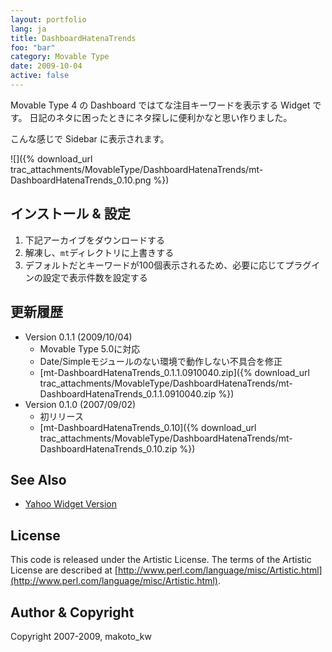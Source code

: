 ```yaml
---
layout: portfolio
lang: ja
title: DashboardHatenaTrends
foo: "bar"
category: Movable Type
date: 2009-10-04
active: false
---
```

Movable Type 4 の Dashboard ではてな注目キーワードを表示する Widget です。
日記のネタに困ったときにネタ探しに便利かなと思い作りました。

こんな感じで Sidebar に表示されます。

![]({% download_url trac_attachments/MovableType/DashboardHatenaTrends/mt-DashboardHatenaTrends_0.10.png %})

## インストール & 設定

1. 下記アーカイブをダウンロードする
1. 解凍し、``mt``ディレクトリに上書きする
1. デフォルトだとキーワードが100個表示されるため、必要に応じてプラグインの設定で表示件数を設定する

## 更新履歴

 * Version 0.1.1 (2009/10/04)
   * Movable Type 5.0に対応
   * Date/Simpleモジュールのない環境で動作しない不具合を修正
   * [mt-DashboardHatenaTrends_0.1.1.0910040.zip]({% download_url trac_attachments/MovableType/DashboardHatenaTrends/mt-DashboardHatenaTrends_0.1.1.0910040.zip %})
 * Version 0.1.0 (2007/09/02)
   * 初リリース
   * [mt-DashboardHatenaTrends_0.10]({% download_url trac_attachments/MovableType/DashboardHatenaTrends/mt-DashboardHatenaTrends_0.10.zip %})

## See Also

* [Yahoo Widget Version](/ja/portfolio/yahoowidget/hatenatrends/)

## License

This code is released under the Artistic License.
The terms of the Artistic License are described at [http://www.perl.com/language/misc/Artistic.html](http://www.perl.com/language/misc/Artistic.html).

## Author & Copyright

Copyright 2007-2009, makoto_kw 

